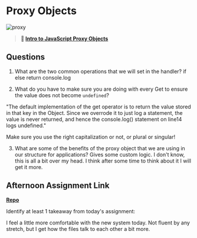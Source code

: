 # Proxy Objects

![proxy](https://bcw.blob.core.windows.net/public/img/journals/5120113092091727)

> **📖 [Intro to JavaScript Proxy Objects](https://codeworksacademy.com/fs-student-guide/resources/wk3/03-Proxies)**

## Questions

1. What are the two common operations that we will set in the handler?
if 
else
return
console.log

2. What do you have to make sure you are doing with every Get to ensure the value does not become `undefined`?

"The default implementation of the get operator is to return the value stored in that key in the Object. Since we overrode it to just log a statement, the value is never returned, and hence the console.log() statement on line14 logs undefined."

Make sure you use the right capitalization or not, or plural or singular!

3. What are some of the benefits of the proxy object that we are using in our structure for applications?
Gives some custom logic.
I don't know, this is all a bit over my head. I think after some time to think about it I will get it more.

## Afternoon Assignment Link

**[Repo](https://github.com/rachel-gamble/Gregslist-mvc)**

Identify at least 1 takeaway from today's assignment:

I feel a little more comfortable with the new system today. Not fluent by any stretch, but I get how the files talk to each other a bit more.
